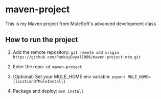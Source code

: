 # maven-project

This is my Maven project from MuleSoft's advanced development class

## How to run the project

1. Add the remote repository: `git remote add origin https://github.com/PankajGoyal1986/maven-project-mtm.git`

2. Enter the repo: `cd maven-project`

3. (Optional) Set your MULE_HOME env variable: `export MULE_HOME={locationOfMuleInstall}`

4. Package and deploy: `mvn install`
